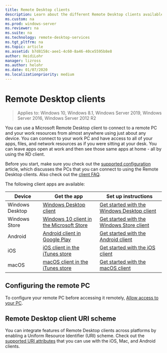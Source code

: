 ```yaml
---
title: Remote Desktop clients
description: Learn about the different Remote Desktop clients available for all your devices
ms.custom: na
ms.prod: windows-server
ms.reviewer: na
ms.suite: na
ms.technology: remote-desktop-services
ms.tgt_pltfrm: na
ms.topic: article
ms.assetid: b7d8158c-aee1-4c60-8a46-40ce5595b8e8 
author: HeidiLohr
manager: lizross
ms.author: helohr
ms.date: 01/07/2020
ms.localizationpriority: medium
---
```

# Remote Desktop clients

>Applies to: Windows 10, Windows 8.1, Windows Server 2019, Windows Server 2016, Windows Server 2012 R2

You can use a Microsoft Remote Desktop client to connect to a remote PC and your work resources from almost anywhere using just about any device. You can connect to your work PC and have access to all of your apps, files, and network resources as if you were sitting at your desk. You can leave apps open at work and then see those same apps at home - all by using the RD client.

Before you start, make sure you check out the [supported configuration](remote-desktop-supported-config.md) article, which discusses the PCs that you can connect to using the Remote Desktop clients. Also check out the [client FAQ](remote-desktop-client-faq.md).

The following client apps are available:

| Device          | Get the app                                                                                                  | Set up instructions                                                                |
|-----------------|-----------------------------------------------------------------------------------------------------------------|-----------------------------------------------------------------------------------|
| Windows Desktop | [Windows Desktop client](windowsdesktop.md#install-the-client)                                               | [Get started with the Windows Desktop client](windowsdesktop.md) |
| Windows Store   | [Windows 10 client in the Microsoft Store](https://go.microsoft.com/fwlink/?LinkID=616709)                   | [Get started with the Windows Store client](windows.md)          |
| Android         | [Android client in Google Play](https://play.google.com/store/apps/details?id=com.microsoft.rdc.android)     | [Get started with the Android client](remote-desktop-android.md) |
| iOS             | [iOS client in the iTunes store](https://itunes.apple.com/app/microsoft-remote-desktop/id714464092?mt=8)     | [Get started with the iOS client](remote-desktop-ios.md)         |
| macOS           | [macOS client in the iTunes store](https://itunes.apple.com/app/microsoft-remote-desktop/id1295203466?mt=12) | [Get started with the macOS client](remote-desktop-mac.md)       |

## Configuring the remote PC

To configure your remote PC before accessing it remotely, [Allow access to your PC](remote-desktop-allow-access.md).

## Remote Desktop client URI scheme

You can integrate features of Remote Desktop clients across platforms by enabling a Uniform Resource Identifier (URI) scheme. Check out the [supported URI attributes](remote-desktop-uri.md) that you can use with the iOS, Mac, and Android clients.
